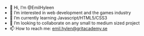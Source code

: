 - 👋 Hi, I’m @EmilHyleen
- 👀 I’m interested in web development and the games industry
- 🌱 I’m currently learning Javascript/HTML5/CSS3
- 💞️ I’m looking to collaborate on any small to medium sized project
- 📫 How to reach me: emil.hylen@gritacademy.se

<!---
EmilHyleen/EmilHyleen is a ✨ special ✨ repository because its `README.md` (this file) appears on your GitHub profile.
You can click the Preview link to take a look at your changes.
--->
